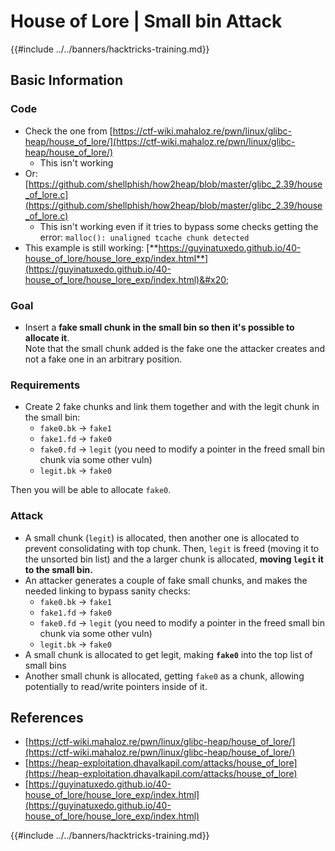 # House of Lore | Small bin Attack

{{#include ../../banners/hacktricks-training.md}}

## Basic Information

### Code

- Check the one from [https://ctf-wiki.mahaloz.re/pwn/linux/glibc-heap/house_of_lore/](https://ctf-wiki.mahaloz.re/pwn/linux/glibc-heap/house_of_lore/)
  - This isn't working
- Or: [https://github.com/shellphish/how2heap/blob/master/glibc_2.39/house_of_lore.c](https://github.com/shellphish/how2heap/blob/master/glibc_2.39/house_of_lore.c)
  - This isn't working even if it tries to bypass some checks getting the error: `malloc(): unaligned tcache chunk detected`
- This example is still working: [**https://guyinatuxedo.github.io/40-house_of_lore/house_lore_exp/index.html**](https://guyinatuxedo.github.io/40-house_of_lore/house_lore_exp/index.html)&#x20;

### Goal

- Insert a **fake small chunk in the small bin so then it's possible to allocate it**.\
  Note that the small chunk added is the fake one the attacker creates and not a fake one in an arbitrary position.

### Requirements

- Create 2 fake chunks and link them together and with the legit chunk in the small bin:
  - `fake0.bk` -> `fake1`
  - `fake1.fd` -> `fake0`
  - `fake0.fd` -> `legit` (you need to modify a pointer in the freed small bin chunk via some other vuln)
  - `legit.bk` -> `fake0`

Then you will be able to allocate `fake0`.

### Attack

- A small chunk (`legit`) is allocated, then another one is allocated to prevent consolidating with top chunk. Then, `legit` is freed (moving it to the unsorted bin list) and the a larger chunk is allocated, **moving `legit` it to the small bin.**
- An attacker generates a couple of fake small chunks, and makes the needed linking to bypass sanity checks:
  - `fake0.bk` -> `fake1`
  - `fake1.fd` -> `fake0`
  - `fake0.fd` -> `legit` (you need to modify a pointer in the freed small bin chunk via some other vuln)
  - `legit.bk` -> `fake0`
- A small chunk is allocated to get legit, making **`fake0`** into the top list of small bins
- Another small chunk is allocated, getting `fake0` as a chunk, allowing potentially to read/write pointers inside of it.

## References

- [https://ctf-wiki.mahaloz.re/pwn/linux/glibc-heap/house_of_lore/](https://ctf-wiki.mahaloz.re/pwn/linux/glibc-heap/house_of_lore/)
- [https://heap-exploitation.dhavalkapil.com/attacks/house_of_lore](https://heap-exploitation.dhavalkapil.com/attacks/house_of_lore)
- [https://guyinatuxedo.github.io/40-house_of_lore/house_lore_exp/index.html](https://guyinatuxedo.github.io/40-house_of_lore/house_lore_exp/index.html)

{{#include ../../banners/hacktricks-training.md}}



